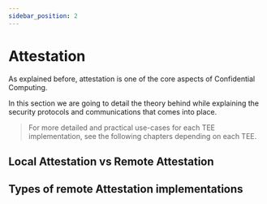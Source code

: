 ```yaml
---
sidebar_position: 2
---
```


# Attestation

As explained before, attestation is one of the core aspects of Confidential Computing. 

In this section we are going to detail the theory behind while explaining the security protocols and communications that comes into place. 

> For more detailed and practical use-cases for each TEE implementation, see the following chapters depending on each TEE. 

## Local Attestation vs Remote Attestation

## Types of remote Attestation implementations
